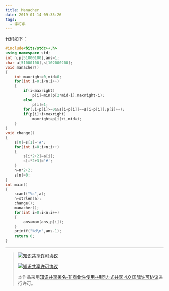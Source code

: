 ```yaml
---
title: Manacher
date: 2019-01-14 09:35:26	
tags: 
  - 字符串
---
```


代码如下：
```cpp
#include<bits/stdc++.h>
using namespace std;
int n,p[51000100],ans=1;
char a[51000100],s[102000200];
void manacher()
{
    int maxright=0,mid=0;
    for(int i=0;i<n;i++)
    {
        if(i<maxright)
            p[i]=min(p[2*mid-i],maxright-i);
        else
            p[i]=1;
        for(;i-p[i]>=0&&s[i+p[i]]==s[i-p[i]];p[i]++);
        if(p[i]+i>maxright)
            maxright=p[i]+i,mid=i;
    }
}
void change()
{
    s[0]=s[1]='#';
    for(int i=0;i<n;i++)
    {
        s[i*2+2]=a[i];
        s[i*2+3]='#';
    }
    n=n*2+2;
    s[n]=0;
}
int main()
{
    scanf("%s",a);
    n=strlen(a);
    change();
    manacher();
    for(int i=0;i<n;i++)
    {
        ans=max(ans,p[i]);
    }
    printf("%d\n",ans-1);
    return 0;
} 
```

------------

> [![知识共享许可协议](https://res.zhangkai.xin/pic/license/BY-NC-SA_80x15.png)](https://creativecommons.org/licenses/by-nc-sa/4.0/deed.zh)
> 
> [![知识共享许可协议](https://res.zhangkai.xin/pic/license/BY-NC-SA_88x31.png)](https://creativecommons.org/licenses/by-nc-sa/4.0/deed.zh)
> 
> 本作品采用[知识共享署名-非商业性使用-相同方式共享 4.0 国际许可协议](https://creativecommons.org/licenses/by-nc-sa/4.0/deed.zh)进行许可。